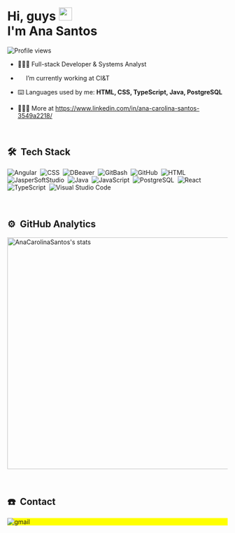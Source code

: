 <h1 align="left">Hi, guys <img src="https://raw.githubusercontent.com/kaueMarques/kaueMarques/master/hi.gif" height="30px"> <br> I'm Ana Santos</h1>
<p align="left"> <img src="https://komarev.com/ghpvc/?username=AnaCarolinaSantos&color=blue" alt="Profile views" /> </p>

- 👩🏻‍💻 Full-stack Developer & Systems Analyst

- <img src="https://logos-world.net/wp-content/uploads/2024/10/CIT-Symbol.png" height="15px"> I’m currently working at CI&T

- ⌨️ Languages used by me: **HTML, CSS, TypeScript, Java, PostgreSQL**

- 🙆🏻‍♀️ More at https://www.linkedin.com/in/ana-carolina-santos-3549a2218/
<br>

## 🛠 &nbsp;Tech Stack
![Angular](https://img.shields.io/badge/-Angular-05122A?style=flat&logo=angular)&nbsp;
![CSS](https://img.shields.io/badge/-CSS-05122A?style=flat&logo=CSS3&logoColor=1572B6)&nbsp;
![DBeaver](https://img.shields.io/badge/-DBeaver-05122A?style=flat&logo=dbeaver)&nbsp;
![GitBash](https://img.shields.io/badge/-GitBash-05122A?style=flat&logo=gitbash)&nbsp;
![GitHub](https://img.shields.io/badge/-GitHub-05122A?style=flat&logo=github)&nbsp;
![HTML](https://img.shields.io/badge/-HTML-05122A?style=flat&logo=HTML5)&nbsp;
![JasperSoftStudio](https://img.shields.io/badge/-JasperSoftStudio-05122A?style=flat&logo=jaspersoftstudio)&nbsp;
![Java](https://img.shields.io/badge/-Java-05122A?style=flat&logo=java)&nbsp;
![JavaScript](https://img.shields.io/badge/-JavaScript-05122A?style=flat&logo=javascript)&nbsp;
![PostgreSQL](https://img.shields.io/badge/-PostgreSQL-05122A?style=flat&logo=postgresql)&nbsp;
![React](https://img.shields.io/badge/-React-05122A?style=flat&logo=react)&nbsp;
![TypeScript](https://img.shields.io/badge/-TypeScript-05122A?style=flat&logo=typescript)&nbsp;
![Visual Studio Code](https://img.shields.io/badge/-Visual%20Studio%20Code-05122A?style=flat&logo=visual-studio-code&logoColor=007ACC)&nbsp;
<br><br><br>

## ⚙️ &nbsp;GitHub Analytics
<p align="left">
  <img width="530em" src="https://github-readme-stats.vercel.app/api?username=AnaCarolinaSantos&show_icons=true&theme=tokyonight" alt="AnaCarolinaSantos's stats"/>
</p>
<br>

## ☎️ &nbsp;Contact
<p align="left" style="background:yellow">                                                                           
  <img align="center" src="https://img.shields.io/badge/-ana.c.santos2003@gmail.com-05122A?style=flat&logo=gmail" alt="gmail"/>
</p>
